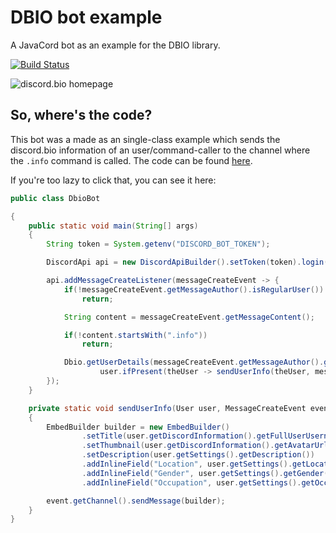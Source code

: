 # DBIO bot example
A JavaCord bot as an example for the DBIO library.

[![Build Status](https://travis-ci.com/zastrixarundell/dbio-bot.svg?branch=master)](https://travis-ci.com/zastrixarundell/dbio)

![discord.bio homepage](https://raw.githubusercontent.com/zastrixarundell/dbio/master/assets/home.png)

## So, where's the code?
This bot was a made as an single-class example which sends the discord.bio information of an user/command-caller to the channel where the `.info` command is called. The code can be found [here](https://github.com/zastrixarundell/dbio-bot/blob/master/src/main/java/bio/discord/dbiobot/DbioBot.java).

If you're too lazy to click that, you can see it here:
```java
public class DbioBot

{
    public static void main(String[] args)
    {
        String token = System.getenv("DISCORD_BOT_TOKEN");

        DiscordApi api = new DiscordApiBuilder().setToken(token).login().join();

        api.addMessageCreateListener(messageCreateEvent -> {
            if(!messageCreateEvent.getMessageAuthor().isRegularUser())
                return;

            String content = messageCreateEvent.getMessageContent();

            if(!content.startsWith(".info"))
                return;

            Dbio.getUserDetails(messageCreateEvent.getMessageAuthor().getIdAsString()).thenAcceptAsync(user ->
                    user.ifPresent(theUser -> sendUserInfo(theUser, messageCreateEvent)));
        });
    }

    private static void sendUserInfo(User user, MessageCreateEvent event)
    {
        EmbedBuilder builder = new EmbedBuilder()
                .setTitle(user.getDiscordInformation().getFullUserUsername())
                .setThumbnail(user.getDiscordInformation().getAvatarUrl("png"))
                .setDescription(user.getSettings().getDescription())
                .addInlineField("Location", user.getSettings().getLocation())
                .addInlineField("Gender", user.getSettings().getGender().name())
                .addInlineField("Occupation", user.getSettings().getOccupation());

        event.getChannel().sendMessage(builder);
    }
}
```

